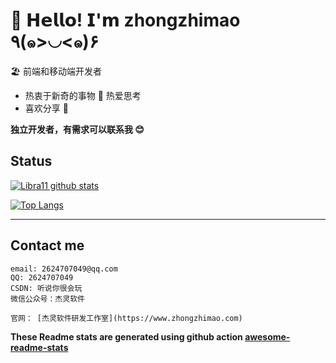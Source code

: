 # 🥳 𝗛𝗲𝗹𝗹𝗼! 𝗜'𝗺 zhongzhimao ٩(๑>◡<๑)۶

🏖 前端和移动端开发者

- 热衷于新奇的事物 🤩 热爱思考
- 喜欢分享 🧐

**独立开发者，有需求可以联系我 😊**

## Status

[![Libra11 github stats](https://github-readme-stats.vercel.app/api?username=Libra11&count_private=true&show_icons=true&theme=radical)](https://github.com/zhongzhimao)

[![Top Langs](https://github-readme-stats.vercel.app/api/top-langs/?username=Libra11&theme=radical)](https://github.com/zhongzhimao)

---

## Contact me

```text
email: 2624707049@qq.com
QQ: 2624707049
CSDN: 听说你很会玩
微信公众号：杰灵软件

官网： [杰灵软件研发工作室](https://www.zhongzhimao.com)

```

**These Readme stats are generated using github action [awesome-readme-stats](https://github.com/anmol098/waka-readme-stats)**
